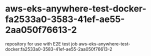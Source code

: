 # aws-eks-anywhere-test-docker-fa2533a0-3583-41ef-ae55-2aa050f76613-2
repository for use with E2E test job aws-eks-anywhere-test-docker:fa2533a0-3583-41ef-ae55-2aa050f76613-2

